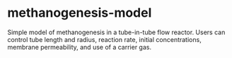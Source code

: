 # methanogenesis-model
Simple model of methanogenesis in a tube-in-tube flow reactor. Users can control tube length and radius, reaction rate, initial concentrations, membrane permeability, and use of a carrier gas. 
